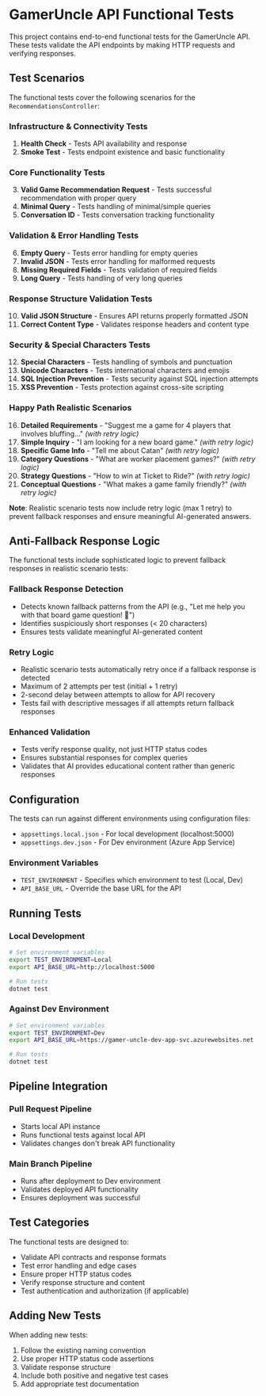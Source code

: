 # GamerUncle API Functional Tests

This project contains end-to-end functional tests for the GamerUncle API. These tests validate the API endpoints by making HTTP requests and verifying responses.

## Test Scenarios

The functional tests cover the following scenarios for the `RecommendationsController`:

### **Infrastructure & Connectivity Tests**
1. **Health Check** - Tests API availability and response
2. **Smoke Test** - Tests endpoint existence and basic functionality

### **Core Functionality Tests**
3. **Valid Game Recommendation Request** - Tests successful recommendation with proper query
4. **Minimal Query** - Tests handling of minimal/simple queries
5. **Conversation ID** - Tests conversation tracking functionality

### **Validation & Error Handling Tests**
6. **Empty Query** - Tests error handling for empty queries
7. **Invalid JSON** - Tests error handling for malformed requests
8. **Missing Required Fields** - Tests validation of required fields
9. **Long Query** - Tests handling of very long queries

### **Response Structure Validation Tests**
10. **Valid JSON Structure** - Ensures API returns properly formatted JSON
11. **Correct Content Type** - Validates response headers and content type

### **Security & Special Characters Tests**
12. **Special Characters** - Tests handling of symbols and punctuation
13. **Unicode Characters** - Tests international characters and emojis
14. **SQL Injection Prevention** - Tests security against SQL injection attempts
15. **XSS Prevention** - Tests protection against cross-site scripting

### **Happy Path Realistic Scenarios**
16. **Detailed Requirements** - "Suggest me a game for 4 players that involves bluffing..." *(with retry logic)*
17. **Simple Inquiry** - "I am looking for a new board game." *(with retry logic)*
18. **Specific Game Info** - "Tell me about Catan" *(with retry logic)*
19. **Category Questions** - "What are worker placement games?" *(with retry logic)*
20. **Strategy Questions** - "How to win at Ticket to Ride?" *(with retry logic)*
21. **Conceptual Questions** - "What makes a game family friendly?" *(with retry logic)*

**Note**: Realistic scenario tests now include retry logic (max 1 retry) to prevent fallback responses and ensure meaningful AI-generated answers.

## Anti-Fallback Response Logic

The functional tests include sophisticated logic to prevent fallback responses in realistic scenario tests:

### **Fallback Response Detection**
- Detects known fallback patterns from the API (e.g., "Let me help you with that board game question! 🎯")
- Identifies suspiciously short responses (< 20 characters)
- Ensures tests validate meaningful AI-generated content

### **Retry Logic**
- Realistic scenario tests automatically retry once if a fallback response is detected
- Maximum of 2 attempts per test (initial + 1 retry)
- 2-second delay between attempts to allow for API recovery
- Tests fail with descriptive messages if all attempts return fallback responses

### **Enhanced Validation**
- Tests verify response quality, not just HTTP status codes
- Ensures substantial responses for complex queries
- Validates that AI provides educational content rather than generic responses

## Configuration

The tests can run against different environments using configuration files:

- `appsettings.local.json` - For local development (localhost:5000)
- `appsettings.dev.json` - For Dev environment (Azure App Service)

### Environment Variables

- `TEST_ENVIRONMENT` - Specifies which environment to test (Local, Dev)
- `API_BASE_URL` - Override the base URL for the API

## Running Tests

### Local Development

```bash
# Set environment variables
export TEST_ENVIRONMENT=Local
export API_BASE_URL=http://localhost:5000

# Run tests
dotnet test
```

### Against Dev Environment

```bash
# Set environment variables
export TEST_ENVIRONMENT=Dev
export API_BASE_URL=https://gamer-uncle-dev-app-svc.azurewebsites.net

# Run tests
dotnet test
```

## Pipeline Integration

### Pull Request Pipeline
- Starts local API instance
- Runs functional tests against local API
- Validates changes don't break API functionality

### Main Branch Pipeline
- Runs after deployment to Dev environment
- Validates deployed API functionality
- Ensures deployment was successful

## Test Categories

The functional tests are designed to:
- Validate API contracts and response formats
- Test error handling and edge cases
- Ensure proper HTTP status codes
- Verify response structure and content
- Test authentication and authorization (if applicable)

## Adding New Tests

When adding new tests:
1. Follow the existing naming convention
2. Use proper HTTP status code assertions
3. Validate response structure
4. Include both positive and negative test cases
5. Add appropriate test documentation
